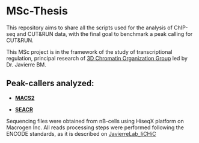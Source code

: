# MSc-Thesis
This repository aims to share all the scripts used for the analysis of ChIP-seq and CUT&RUN data, with the final goal to benchmark a peak calling for CUT&amp;RUN.

This MSc project is in the framework of the study of transcriptional regulation, principal research of [3D Chromatin Organization Group](https://www.carrerasresearch.org/es/organizaci%C3%B3n-3d-de-la-cromatina_78766) led by Dr. Javierre BM. 

## Peak-callers analyzed:

- [**MACS2** ](https://github.com/macs3-project/MACS)

- [**SEACR**](https://github.com/FredHutch/SEACR)

Sequencing files were obtained from nB-cells using HiseqX platform on Macrogen Inc.
All reads processing steps were performed following the ENCODE standards, as it is described on [JavierreLab_liCHiC](https://github.com/JavierreLab/liCHiC/tree/main/3.ChIPseq%20Processing)
